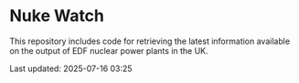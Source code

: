 # Nuke Watch

This repository includes code for retrieving the latest information available on the output of EDF nuclear power plants in the UK.

Last updated: 2025-07-16 03:25